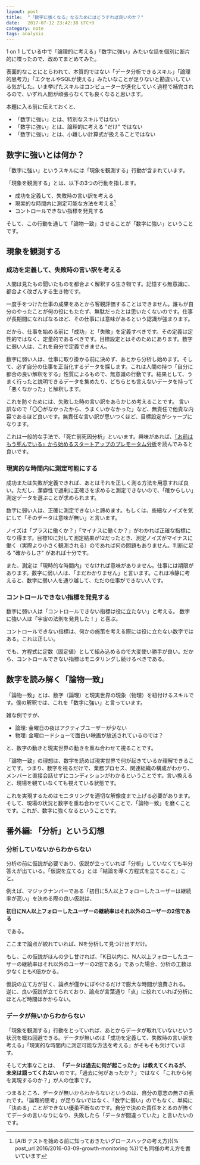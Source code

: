 ```yaml
---
layout: post
title:  "「数字に強くなる」なるためにはどうすれば良いのか？"
date:   2017-07-12 23:42:38 UTC+9
category: note
tags: analysis
---
```


1 on 1 している中で「論理的に考える」「数字に強い」みたいな話を個別に断片的に喋ったので、改めてまとめてみた。

表面的なことにとらわれて、本質的ではない「データ分析できるスキル」「論理的思考力」「エクセルやSQLが使える」みたいなことが足りないと勘違いしている気がした。いま挙げたスキルはコンピューターが進化していく過程で補完されるので、いずれ人間が頑張らなくても良くなると思います。

本題に入る前に伝えておくと、

- 「数字に強い」とは、特別なスキルではない
- 「数字に強い」とは、論理的に考える "だけ" ではない
- 「数字に強い」とは、小難しい計算式が扱えることではない


## 数字に強いとは何か？

「数字に強い」というスキルには「現象を観測する」行動が含まれています。

「現象を観測する」とは、以下の3つの行動を指します。

- 成功を定義して、失敗時の言い訳を考える
- 現実的な時間内に測定可能な方法を考える[^1]
- コントロールできない指標を発見する

そして、この行動を通して「論物一致」させることが「数字に強い」ということです。

[^1]: [A/B テストを始める前に知っておきたいグロースハックの考え方]({% post_url 2016/2016-03-09-growth-monitoring %})でも同様の考え方を書いています


## 現象を観測する

### 成功を定義して、失敗時の言い訳を考える

人間は見たもの聞いたものを都合よく解釈する生き物です。記憶すら無意識に、都合よく改ざんする生き物です。

一度手をつけた仕事の成果をあとから客観評価することはできません。誰もが自分のやったことが何の役にもたたず、無駄だったとは思いたくないのです。仕事が長期間になればなるほど、その仕事には意味があるという認識が強まります。

だから、仕事を始める前に「成功」と「失敗」を定義すべきです。その定義は定性的ではなく、定量的であるべきです。目標設定とはそのためにあります。数字に弱い人は、これを自分で定義できません。

数字に弱い人は、仕事に取り掛かる前に決めず、あとから分析し始めます。そして、必ず自分の仕事を正当化するデータを探します。これは人間の持つ「自分に都合の良い解釈をする」性質によるもので、無意識の行動です。結果として、うまく行ったと説明できるデータを集めたり、どちらとも言えないデータを持って「悪くなかった」と解釈します。

これを防ぐためには、失敗した時の言い訳をあらかじめ考えることです。
言い訳なので「〇〇がなかったから、うまくいかなかった」など、無責任で他責な内容であるほど良いです。無責任な言い訳が思いつくほど、目標設定がシャープになります。

これは一般的な手法で、「死亡前死因分析」といいます。興味があれば、[「お前はもう死んでいる」から始めるスタートアップのプレモータム分析](http://growthhackjapan.com/2014-05-07-pre-mortem-for-your-growing-startup/)を読んでみると良いです。


### 現実的な時間内に測定可能にする

成功または失敗が定義できれば、あとはそれを正しく測る方法を用意すれば良い。ただし、潔癖性で過剰に正確さを求めると測定できないので、「確からしい」測定データを選ぶことが求められます。

数字に弱い人は、正確に測定できないと諦めます。もしくは、些細なノイズを気にして「そのデータは意味が無い」と言います。

ノイズは「プラスに働くか？」「マイナスに働くか？」がわかれば正確な指標になり得ます。目標10に対して測定結果が12だったとき、測定ノイズがマイナスに働く（実際より小さく観測される）のであれば何の問題もありません。判断に足る "確からしさ" があれば十分です。

また、測定は「現時的な時間内」でなければ意味がありません。仕事には期限があります。数字に弱い人は、「まだわかりません」と言います。これは冷静に考えると、数字に弱い人を通り越して、ただの仕事ができない人です。


### コントロールできない指標を発見する

数字に弱い人は「コントロールできない指標は役に立たない」と考える。
数字に強い人は「宇宙の法則を発見した！」と喜ぶ。

コントロールできない指標は、何かの施策を考える際には役に立たない数字ではある。これは正しい。

でも、方程式に定数（固定値）として組み込めるので大変使い勝手が良い。だから、コントロールできない指標はモニタリングし続けるべきである。


## 数字を読み解く「論物一致」

「論物一致」とは、数字（論理）と現実世界の現象（物理）を紐付けるスキルです。僕の解釈では、これを「数字に強い」と言っています。

雑な例ですが、

- 論理: 金曜日の夜はアクティブユーザーが少ない
- 物理: 金曜ロードショーで面白い映画が放送されているのでは？

と、数字の動きと現実世界の動きを重ね合わせて視ることです。

「論物一致」の理想は、数字を読めば現実世界で何が起きているか理解できることです。つまり、数字を視るだけで、業務プロセス、関連組織の構成がわかり、メンバーと直接会話せずにコンディションがわかるということです。言い換えると、現場を観ていなくても視えている状態です。

これを実現するためはモニタリングを適切な解像度まで上げる必要があります。そして、現場の状況と数字を重ね合わせていくことで、「論物一致」を磨くことです。これが、数字に強くなるということです。


## 番外編: 「分析」という幻想

### 分析していないからわからない

分析の前に仮説が必要であり、仮説が立っていれば「分析」していなくても半分答えが出ている。「仮説を立てる」とは「結論を導く方程式を立てること」こと。

例えば、マジックナンバーである「初日に5人以上フォローしたユーザーは継続率が高い」を決める際の良い仮説は、

__初日にN人以上フォローしたユーザーの継続率はそれ以外のユーザーの2倍である__

である。

ここまで論点が絞れていれば、Nを分析して見つけ出すだけ。

もし、この仮説がほんの少し甘ければ、「K日以内に、N人以上フォローしたユーザーの継続率はそれ以外のユーザーの2倍である」であった場合、分析の工数は少なくともK倍かかる。

仮説の立て方が甘く、論点が僅かにぼやけるだけで膨大な時間が浪費される。
逆に、良い仮説が立てられており、論点が言葉通り「点」に絞れていれば分析にほとんど時間はかからない。


### データが無いからわからない

「現象を観測する」行動をとっていれば、あとからデータが取れていないという状況を概ね回避できる。データが無いのは「成功を定義して、失敗時の言い訳を考える」「現実的な時間内に測定可能な方法を考える」がそもそも欠けています。

そして大事なことは、 __「データは過去に何が起こったか」は教えてくれるが、未来は語ってくれない__ のです。「過去に何があったか？」ではなく「これから何を実現するのか？」が人の仕事です。

つまるところ、データが無いからわからないというのは、自分の意志の無さの表れです。「論理的思考」が足りないではなく、「数字に弱い」のでもなく、単純に「決める」ことができない優柔不断なのです。自分で決めた責任をとるのが怖くてデータの言いなりになり、失敗したら「データが間違っていた」と言いたいのです。
